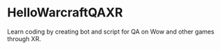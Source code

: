 # HelloWarcraftQAXR
Learn coding by creating bot and script for QA on Wow and other games through XR.
